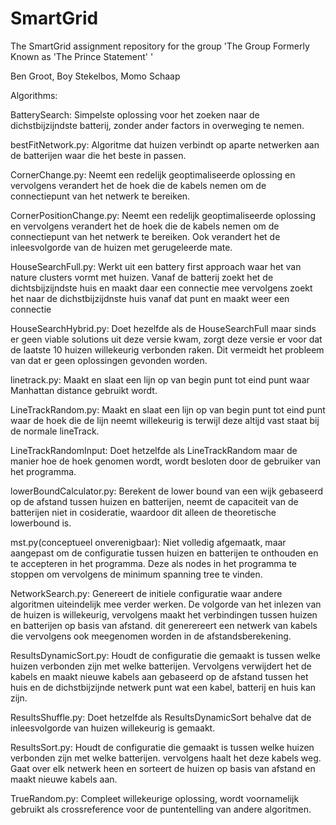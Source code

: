 # SmartGrid
The SmartGrid assignment repository for the group 'The Group Formerly Known as 'The Prince Statement' '

Ben Groot, Boy Stekelbos, Momo Schaap

Algorithms:

BatterySearch:
Simpelste oplossing voor het zoeken naar de dichstbijzijndste batterij, zonder ander factors in overweging te nemen.

bestFitNetwork.py:
Algoritme dat huizen verbindt op aparte netwerken aan de batterijen waar die het beste in passen.

CornerChange.py:
Neemt een redelijk geoptimaliseerde oplossing en vervolgens verandert het de hoek die de kabels nemen om de connectiepunt van het netwerk te bereiken.

CornerPositionChange.py:
Neemt een redelijk geoptimaliseerde oplossing en vervolgens verandert het de hoek die de kabels nemen om de connectiepunt van het netwerk te bereiken. Ook verandert het de inleesvolgorde van de huizen met gerugeleerde mate.

HouseSearchFull.py:
Werkt uit een battery first approach waar het van nature clusters vormt met huizen. Vanaf de batterij zoekt het de dichtsbijzijndste huis en maakt daar een connectie mee vervolgens zoekt het naar de dichstbijzijdnste huis vanaf dat punt en maakt weer een connectie

HouseSearchHybrid.py:
Doet hezelfde als de HouseSearchFull maar sinds er geen viable solutions uit deze versie kwam, zorgt deze versie er voor dat de laatste 10 huizen willekeurig verbonden raken. Dit vermeidt het probleem van dat er geen oplossingen gevonden worden.

linetrack.py:
Maakt en slaat een lijn op van begin punt tot eind punt waar Manhattan distance gebruikt wordt.

LineTrackRandom.py:
Maakt en slaat een lijn op van begin punt tot eind punt waar de hoek die de lijn neemt willekeurig is terwijl deze altijd vast staat bij de normale lineTrack.

LineTrackRandomInput:
Doet hetzelfde als LineTrackRandom maar de manier hoe de hoek genomen wordt, wordt besloten door de gebruiker van het programma.

lowerBoundCalculator.py:
Berekent de lower bound van een wijk gebaseerd op de afstand tussen huizen en batterijen, neemt de capaciteit van de batterijen niet in cosideratie, waardoor dit alleen de theoretische lowerbound is.

mst.py(conceptueel onverenigbaar):
Niet volledig afgemaatk, maar aangepast om de configuratie tussen huizen en batterijen te onthouden en te accepteren in het programma. Deze als nodes in het programma te stoppen om vervolgens de minimum spanning tree te vinden.

NetworkSearch.py:
Genereert de initiele configuratie waar andere algoritmen uiteindelijk mee verder werken. De volgorde van het inlezen van de huizen is willekeurig, vervolgens maakt het verbindingen tussen huizen en batterijen op basis van afstand. dit generereert een netwerk van kabels die vervolgens ook meegenomen worden in de afstandsberekening.

ResultsDynamicSort.py:
Houdt de configuratie die gemaakt is tussen welke huizen verbonden zijn met welke batterijen. Vervolgens verwijdert het de kabels en maakt nieuwe kabels aan gebaseerd op de afstand tussen het huis en de dichstbijzijnde netwerk punt wat een kabel, batterij en huis kan zijn.

ResultsShuffle.py:
Doet hetzelfde als ResultsDynamicSort behalve dat de inleesvolgorde van huizen willekeurig is gemaakt.

ResultsSort.py:
Houdt de configuratie die gemaakt is tussen welke huizen verbonden zijn met welke batterijen. vervolgens haalt het deze kabels weg. Gaat over elk netwerk heen en sorteert de huizen op basis van afstand en maakt nieuwe kabels aan.

TrueRandom.py:
Compleet willekeurige oplossing, wordt voornamelijk gebruikt als crossreference voor de puntentelling van andere algoritmen.